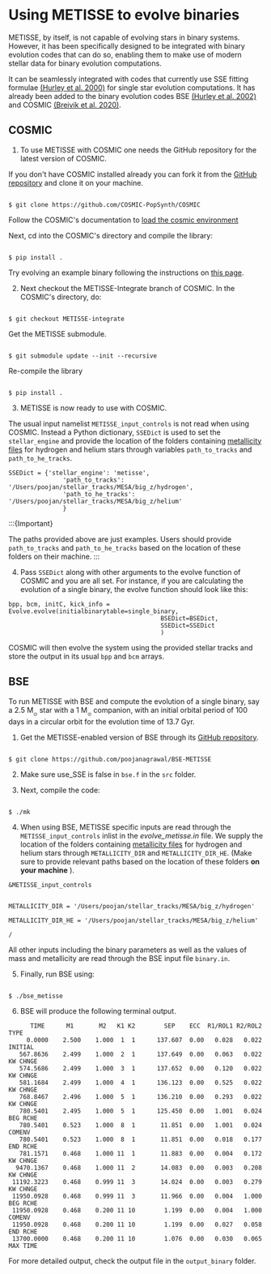# Using METISSE to evolve binaries

METISSE, by itself, is not capable of evolving stars in binary systems. However, it has been specifically designed to be integrated with binary evolution codes that can do so, enabling them to make use of modern stellar data for binary evolution computations.

It can be seamlessly integrated with codes that currently use SSE fitting formulae [(Hurley et al. 2000)](https://ui.adsabs.harvard.edu/abs/2000MNRAS.315..543H/abstract) for single star evolution computations.
It has already been added to the binary evolution codes BSE [(Hurley et al. 2002)](https://ui.adsabs.harvard.edu/abs/2002MNRAS.329..897H/abstract) and COSMIC [(Breivik et al. 2020)](https://ui.adsabs.harvard.edu/abs/2020ApJ...898...71B/abstract).



## COSMIC 


1. To use METISSE with COSMIC one needs the GitHub repository for the latest version of COSMIC.

If you don't have COSMIC installed already you can fork it from the [GitHub repository](https://github.com/COSMIC-PopSynth/COSMIC/tree/develop) and clone it on your machine.


``` console

$ git clone https://github.com/COSMIC-PopSynth/COSMIC

```

Follow the COSMIC's documentation to [load the cosmic environment](https://cosmic-popsynth.github.io/COSMIC/install/index.html#)

Next, cd into the COSMIC's directory and compile the library: 


``` console

$ pip install .

```


Try evolving an example binary following the instructions on [this page](https://cosmic-popsynth.github.io/COSMIC/examples/index.html#). 


2. Next checkout the METISSE-Integrate branch of COSMIC. In the COSMIC's directory, do:


``` console

$ git checkout METISSE-integrate

```

Get the METISSE submodule.

``` console

$ git submodule update --init --recursive

```


Re-compile the library


``` console

$ pip install .

```

3. METISSE is now ready to use with COSMIC. 

The usual input namelist `METISSE_input_controls` is not read when using COSMIC. Instead a Python dictionary, `SSEDict` is used to set the `stellar_engine` and provide the location of the folders containing [metallicity files](acronyms_definitions.md#metallicity-file) for hydrogen and helium stars through variables `path_to_tracks` and `path_to_he_tracks`.

``` ipython
SSEDict = {'stellar_engine': 'metisse', 
               'path_to_tracks': '/Users/poojan/stellar_tracks/MESA/big_z/hydrogen', 
               'path_to_he_tracks': '/Users/poojan/stellar_tracks/MESA/big_z/helium' 
               }
```

:::{Important}

The paths provided above are just examples. Users should provide `path_to_tracks` and `path_to_he_tracks` based on the location of these folders on their machine.
:::



4. Pass `SSEDict` along with other arguments to the evolve function of COSMIC and you are all set. For instance, if you are calculating the evolution of a single binary, the evolve function should look like this: 

```ipython 
bpp, bcm, initC, kick_info = Evolve.evolve(initialbinarytable=single_binary,
                                          BSEDict=BSEDict, 
                                          SSEDict=SSEDict
                                          ) 
``` 

COSMIC will then evolve the system using the provided stellar tracks and store the output in its usual `bpp` and `bcm` arrays.



## BSE 
 
To run METISSE with BSE and compute the evolution of a single binary, say a 2.5 M<sub>$_\odot$</sub> star with a 1 M<sub>$_\odot$</sub> companion, with an initial orbital period of 100 days in a circular orbit for the evolution time of 13.7 Gyr. 

1. Get the METISSE-enabled version of BSE through its [GitHub repository](https://github.com/poojanagrawal/BSE-METISSE).


``` console

$ git clone https://github.com/poojanagrawal/BSE-METISSE

```


2. Make sure use_SSE is false in `bse.f` in the `src` folder.

3. Next, compile the code:

``` console

$ ./mk

```

4. When using BSE, METISSE specific inputs are read through the `METISSE_input_controls` inlist in the *evolve_metisse.in* file. We supply the location of the folders containing [metallicity files](acronyms_definitions.md#metallicity-file) for hydrogen and helium stars through `METALLICITY_DIR` and `METALLICITY_DIR_HE`. (Make sure to provide relevant paths based on the location of these folders **on your machine** ). 

```
&METISSE_input_controls


METALLICITY_DIR = '/Users/poojan/stellar_tracks/MESA/big_z/hydrogen'
            
METALLICITY_DIR_HE = '/Users/poojan/stellar_tracks/MESA/big_z/helium'

/

```

All other inputs including the binary parameters as well as the values of mass and metallicity are read through the BSE input file `binary.in`. 

5.  Finally, run BSE using:

``` console

$ ./bse_metisse

```

6. BSE will produce the following terminal output.

``` console
      TIME      M1       M2   K1 K2        SEP    ECC  R1/ROL1 R2/ROL2  TYPE
     0.0000    2.500    1.000  1  1      137.607  0.00   0.028   0.022  INITIAL 
   567.8636    2.499    1.000  2  1      137.649  0.00   0.063   0.022  KW CHNGE
   574.5686    2.499    1.000  3  1      137.652  0.00   0.120   0.022  KW CHNGE
   581.1684    2.499    1.000  4  1      136.123  0.00   0.525   0.022  KW CHNGE
   768.8467    2.496    1.000  5  1      136.210  0.00   0.293   0.022  KW CHNGE
   780.5401    2.495    1.000  5  1      125.450  0.00   1.001   0.024  BEG RCHE
   780.5401    0.523    1.000  8  1       11.851  0.00   1.001   0.024  COMENV  
   780.5401    0.523    1.000  8  1       11.851  0.00   0.018   0.177  END RCHE
   781.1571    0.468    1.000 11  1       11.883  0.00   0.004   0.172  KW CHNGE
  9470.1367    0.468    1.000 11  2       14.083  0.00   0.003   0.208  KW CHNGE
 11192.3223    0.468    0.999 11  3       14.024  0.00   0.003   0.279  KW CHNGE
 11950.0928    0.468    0.999 11  3       11.966  0.00   0.004   1.000  BEG RCHE
 11950.0928    0.468    0.200 11 10        1.199  0.00   0.004   1.000  COMENV  
 11950.0928    0.468    0.200 11 10        1.199  0.00   0.027   0.058  END RCHE
 13700.0000    0.468    0.200 11 10        1.076  0.00   0.030   0.065  MAX TIME
```

For more detailed output, check the output file in the `output_binary` folder.


 <!-- `popbin.f`.  -->


